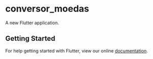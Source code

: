 # conversor_moedas

A new Flutter application.

## Getting Started

For help getting started with Flutter, view our online
[documentation](https://flutter.io/).
